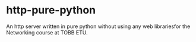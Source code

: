 # http-pure-python
An http server written in pure python without using any web librariesfor the Networking course at TOBB ETU.
